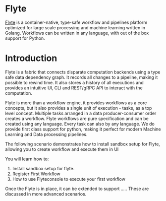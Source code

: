 # Flyte 

[Flyte](https://github.com/lyft/flyte) is a container-native, type-safe workflow and pipelines platform optimized for large scale processing and machine learning written in Golang. Workflows can be written in any language, with out of the box support for Python. 

# Introduction
Flyte is a fabric that connects disparate computation backends using a type safe data dependency graph. It records all changes to a pipeline, making it possible to rewind time. It also stores
a history of all executions and provides an intuitive UI, CLI and REST/gRPC API to interact with the computation.

Flyte is more than a workflow engine, it provides workflows as a core concepts, but it also provides a single unit of execution - tasks, as a top level concept. Multiple tasks arranged in a data
producer-consumer order creates a workflow. Flyte workflows are pure specification and can be created using any language. Every task can also by any language. We do provide first class support for
python, making it perfect for modern Machine Learning and Data processing pipelines.

The following scenario demonstrates how to install sandbox setup for Flyte, allowing you to create workflow and execute them in UI

You will learn how to:

1. Install sandbox setup for flyte.
2. Register First Workflow
3. How to use Flyteconsole to execute your first workflow

Once the Flyte is in place, it can be extended to support ..... These are discussed in more advanced scenarios.

